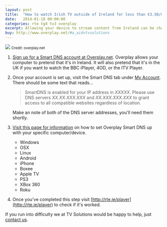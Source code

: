 ```yaml
---
layout: post
title:  "How to watch Irish TV outside of Ireland for less than €3.50/month."
date:   2014-01-18 00:00:00
categories: rte tg4 tv3 overplay
excerpt: Allowing your device to stream content from Ireland can be challenging and confusing. We've found the simplest solution that will have you up and running in minutes.
buy: http://www.overplay.net/#a_aid=tvsolutions
---
```


<div class="centered"><img src="{{ site.url }}/assets/img/overplay-logo.png" class="img-responsive"/>
<small>Credit: overplay.net</small></div>

1. [Sign up for a Smart DNS account at Overplay.net](http://www.overplay.net/#a_aid=tvsolutions). Overplay allows your computer to pretend that it's in Ireland. It will also pretend that it's in the UK if you want to watch the BBC iPlayer, 4OD, or the ITV Player.
2. Once your account is set up, visit the Smart DNS tab under [My Account](http://www.overplay.net/myaccount.php). There should be some text that reads...

	> SmartDNS is enabled for your IP address in _XXXXX_. Please use DNS servers _XX.XX.XXX.XXX_ and _XX.XXX.XXX.XXX_ to grant access to all compatible websites regardless of location.

	Make an note of both of the DNS server addresses, you'll need them shortly.
3. [Visit this page for information](https://www.overplay.net/setup.php) on how to set Overplay Smart DNS up with your specific computer/device.
	- Windows
	- OSX
	- Linux
	- Android
	- iPhone
	- Boxee
	- Apple TV
	- PS3
	- XBox 360
	- Roku

4. Once you've completed this step visit [http://rte.ie/player](http://rte.ie/player) to check if it's worked.

If you run into difficulty we at TV Solutions would be happy to help, just [contact us](mailto:info@tvsolutions.ca).
